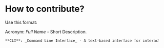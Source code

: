 # How to contribute?

Use this format:

Acronym: _Full Name_ - Short Description.

```markdown
**CLI**: _Command Line Interface_ - A text-based interface for interacting with the operating system using commands.
```
